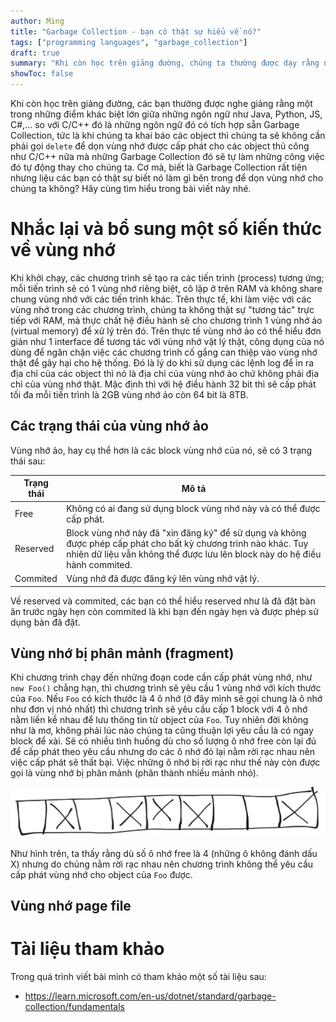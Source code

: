 ```yaml
---
author: Ming
title: "Garbage Collection - bạn có thật sự hiểu về nó?"
tags: ["programming languages", "garbage_collection"]
draft: true
summary: "Khi còn học trên giảng đường, chúng ta thường được dạy rằng những ngôn ngữ như Java, Python, C#,... có tích hợp sẵn Garbage Collection để tự dọn vùng nhớ đã được cấp phát cho các object. Tuy nghe nhiều là thế nhưng liệu các bạn có biết cơ chế hoạt động đằng sau nó chưa?"
showToc: false
---
```


Khi còn học trên giảng đường, các bạn thường được nghe giảng rằng một trong những điểm khác biệt lớn giữa những ngôn ngữ như Java, Python, JS, C#,... so với C/C++ đó là những ngôn ngữ đó có tích hợp sẵn Garbage Collection, tức là khi chúng ta khai báo các object thì chúng ta sẽ không cần phải gọi `delete` để dọn vùng nhớ được cấp phát cho các object thủ công như C/C++ nữa mà những Garbage Collection đó sẽ tự làm những công việc đó tự động thay cho chúng ta. Cơ mà, biết là Garbage Collection rất tiện nhưng liệu các bạn có thật sự biết nó làm gì bên trong để dọn vùng nhớ cho chúng ta không? Hãy cùng tìm hiểu trong bài viết này nhé.

# Nhắc lại và bổ sung một số kiến thức về vùng nhớ

Khi khởi chạy, các chương trình sẽ tạo ra các tiến trình (process) tương ứng; mỗi tiến trình sẽ có 1 vùng nhớ riêng biệt, cô lập ở trên RAM và không share chung vùng nhớ với các tiến trình khác. Trên thực tế, khi làm việc với các vùng nhớ trong các chương trình, chúng ta không thật sự "tương tác" trực tiếp với RAM, mà thực chất hệ điều hành sẽ cho chương trình 1 vùng nhớ ảo (virtual memory) để xử lý trên đó. Trên thực tế vùng nhớ ảo có thể hiểu đơn giản như 1 interface để tương tác với vùng nhớ vật lý thật, công dụng của nó dùng để ngăn chặn việc các chương trình cố gắng can thiệp vào vùng nhớ thật để gây hại cho hệ thống. Đó là lý do khi sử dụng các lệnh log để in ra địa chỉ của các object thì nó là địa chỉ của vùng nhớ ảo chứ không phải địa chỉ của vùng nhớ thật. Mặc định thì với hệ điều hành 32 bit thì sẽ cấp phát tối đa mỗi tiến trình là 2GB vùng nhớ ảo còn 64 bit là 8TB.

## Các trạng thái của vùng nhớ ảo

Vùng nhớ ảo, hay cụ thể hơn là các block vùng nhớ của nó, sẽ có 3 trạng thái sau:

| Trạng thái | Mô tả |
| -----------| ----- |
| Free | Không có ai đang sử dụng block vùng nhớ này và có thể được cấp phát.  |
| Reserved | Block vùng nhớ này đã "xin đăng ký" để sử dụng và không được phép cấp phát cho bất kỳ chương trình nào khác. Tuy nhiên dữ liệu vẫn không thể được lưu lên block này do hệ điều hành commited. |
| Commited | Vùng nhớ đã được đăng ký lên vùng nhớ vật lý. |

Về reserved và commited, các bạn có thể hiểu reserved như là đã đặt bàn ăn trước ngày hẹn còn commited là khi bạn đến ngày hẹn và được phép sử dụng bàn đã đặt.

## Vùng nhớ bị phân mảnh (fragment)

Khi chương trình chạy đến những đoạn code cần cấp phát vùng nhớ, như `new Foo()` chẳng hạn, thì chương trình sẽ yêu cầu 1 vùng nhớ với kích thước của `Foo`. Nếu `Foo` có kích thước là 4 ô nhớ (ở đây mình sẽ gọi chung là ô nhớ như đơn vị nhỏ nhất) thì chương trình sẽ yêu cầu cấp 1 block với 4 ô nhớ nằm liền kề nhau để lưu thông tin từ object của `Foo`. Tuy nhiên đời không như là mơ, không phải lúc nào chúng ta cũng thuận lợi yêu cầu là có ngay block để xài. Sẽ có nhiều tình huống dù cho số lượng ô nhớ free còn lại đủ để cấp phát theo yêu cầu nhưng do các ô nhớ đó lại nằm rời rạc nhau nên việc cấp phát sẽ thất bại. Việc những ô nhớ bị rời rạc như thế này còn được gọi là vùng nhớ bị phân mảnh (phân thành nhiều mảnh nhỏ).

![Vùng nhớ bị phân mảnh](./fragment_memory.png)

Như hình trên, ta thấy rằng dù số ô nhớ free là 4 (những ô không đánh dấu X) nhưng do chúng nằm rời rạc nhau nên chương trình không thể yêu cầu cấp phát vùng nhớ cho object của `Foo` được.

## Vùng nhớ page file

# Tài liệu tham khảo

Trong quá trình viết bài mình có tham khảo một số tài liệu sau:
 * https://learn.microsoft.com/en-us/dotnet/standard/garbage-collection/fundamentals
